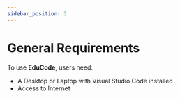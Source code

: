 ```yaml
---
sidebar_position: 3
---
```


# General Requirements
To use **EduCode**, users need:
- A Desktop or Laptop with Visual Studio Code installed
- Access to Internet